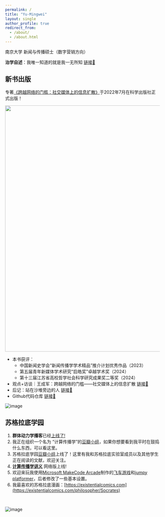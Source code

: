 ```yaml
---
permalink: /
title: "Yu-Mingwei"
layout: single
author_profile: true
redirect_from: 
  - /about/
  - /about.html
---
```

南京大学 新闻与传播硕士（数字营销方向）

**治学自述**：我唯一知道的就是我一无所知 [链接🔗](https://chengjun.github.io/zh/posts/2024/04/my-story/)


## 新书出版

专著[《跨越网络的门槛：社交媒体上的信息扩散》](https://book.douban.com/subject/36017047/)于2022年7月在科学出版社正式出版！

<img src="https://user-images.githubusercontent.com/543384/178952701-6e595809-3059-41d4-9d88-356a9b339445.png" align = "middle" width = "800px">

<br>

- 本书获评：
   - 中国新闻史学会“新闻传播学学术精品”推介计划优秀作品（2023）
   - 第五届青年新媒体学术研究“启皓奖”卓越学术奖（2024）
   - 第十三届江苏省高校哲学社会科学研究成果奖二等奖（2024）
- 观点+访谈｜王成军：跨越网络的门槛——社交媒体上的信息扩散 [链接🔗](https://chengjun.github.io/zh/posts/2022/09/threshold-book/)
- 后记：站在沙堆旁边的人 [链接🔗](https://book.douban.com/review/14549470/)
- Github代码仓库 [链接🔗](https://github.com/chengjun/thresholdbook)


![image](https://github.com/user-attachments/assets/10d2293b-c90e-4acd-bb76-0e2c305bc198)

## 苏格拉底学园
 
1. **群体动力学播客**已经[上线了!](https://www.ximalaya.com/album/69292192) 
2. 我正在组织一个名为 “计算传播学”的[豆瓣小组](https://www.douban.com/group/webmining/)，如果你想要看到我平时在鼓捣什么东西，可以看这里。
3. 苏格拉底学园[豆瓣小组](https://www.douban.com/group/733982/)上线了！这里有我和苏格拉底实验室成员以及其他学生正在阅读的文献，欢迎关注。
4. [**计算传播学讲义**](https://chengjun.github.io/mybook/) 网络版上线! 
5. 欢迎来玩我使用[Microsoft MakeCode Arcade](https://arcade.makecode.com/)制作的[飞车游戏](https://chengjun.github.io/racer-makecode/)和[jumpy platformer](https://chengjun.github.io/jumpy-platformer)，后者修改了一些基本设置。
6. 我最喜欢的苏格拉底漫画：[https://existentialcomics.com](https://existentialcomics.com/philosopher/Socrates)

<script type="text/javascript" id="clustrmaps" src="//clustrmaps.com/map_v2.js?d=xorLRfA9WXTeIBpZiDJaNz_VyfaXaGGoKDZIUmjqqu8"></script>

  
<br>
  
![image](https://user-images.githubusercontent.com/543384/192227995-fdb3a693-2f68-4dc4-b9bd-06053066322f.png)
